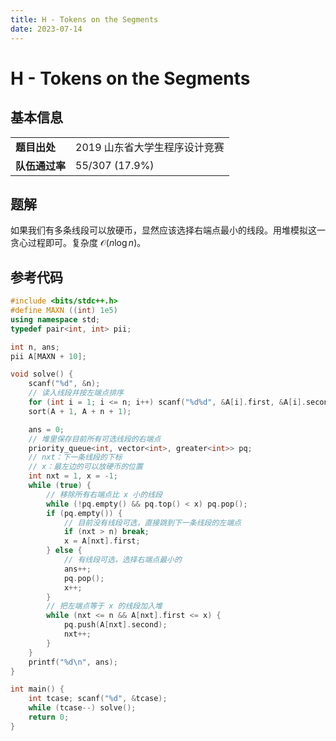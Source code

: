 ```yaml
---
title: H - Tokens on the Segments
date: 2023-07-14
---
```


# H - Tokens on the Segments

## 基本信息

<table>
<tr>
<td><b>题目出处</b></td><td>2019 山东省大学生程序设计竞赛</td>
</tr>
<tr>
<td><b>队伍通过率</b></td><td>55/307 (17.9%)</td>
</tr>
</table>

## 题解

如果我们有多条线段可以放硬币，显然应该选择右端点最小的线段。用堆模拟这一贪心过程即可。复杂度 $\mathcal{O}(n\log n)$。

## 参考代码

```c++ linenums="1"
#include <bits/stdc++.h>
#define MAXN ((int) 1e5)
using namespace std;
typedef pair<int, int> pii;

int n, ans;
pii A[MAXN + 10];

void solve() {
    scanf("%d", &n);
    // 读入线段并按左端点排序
    for (int i = 1; i <= n; i++) scanf("%d%d", &A[i].first, &A[i].second);
    sort(A + 1, A + n + 1);

    ans = 0;
    // 堆里保存目前所有可选线段的右端点
    priority_queue<int, vector<int>, greater<int>> pq;
    // nxt：下一条线段的下标
    // x：最左边的可以放硬币的位置
    int nxt = 1, x = -1;
    while (true) {
        // 移除所有右端点比 x 小的线段
        while (!pq.empty() && pq.top() < x) pq.pop();
        if (pq.empty()) {
            // 目前没有线段可选，直接跳到下一条线段的左端点
            if (nxt > n) break;
            x = A[nxt].first;
        } else {
            // 有线段可选，选择右端点最小的
            ans++;
            pq.pop();
            x++;
        }
        // 把左端点等于 x 的线段加入堆
        while (nxt <= n && A[nxt].first <= x) {
            pq.push(A[nxt].second);
            nxt++;
        }
    }
    printf("%d\n", ans);
}

int main() {
    int tcase; scanf("%d", &tcase);
    while (tcase--) solve();
    return 0;
}
```
